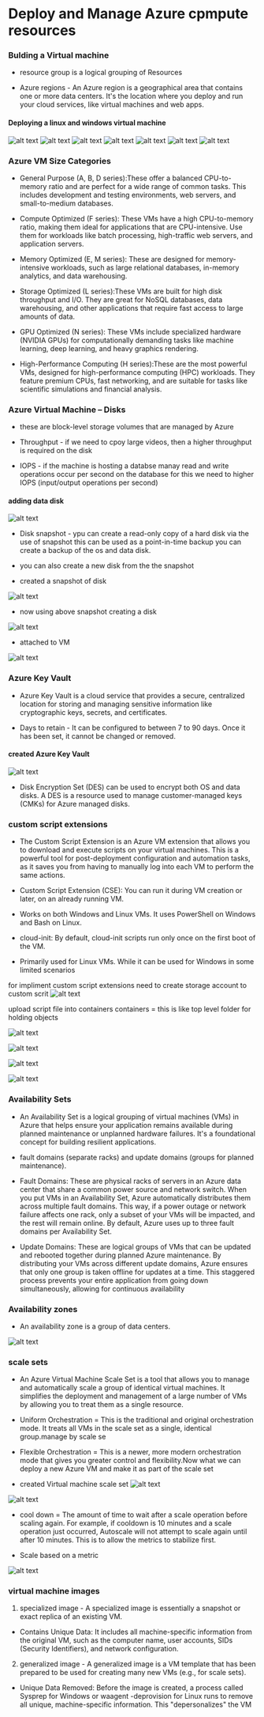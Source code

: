 # Deploy and Manage Azure cpmpute resources

### Bulding a Virtual machine

- resource group is a logical grouping of Resources

- Azure regions - An Azure region is a geographical area that contains one or more data centers. It's the location where you deploy and run your cloud services, like virtual machines and web apps.


#### Deploying a linux and windows virtual machine
![alt text](<Screenshot 2025-08-21 113755.png>)
![alt text](<Screenshot 2025-08-21 114239.png>)
![alt text](<Screenshot 2025-08-21 120436.png>)
![alt text](<Screenshot 2025-08-21 122355.png>)
![alt text](<Screenshot 2025-08-21 122941.png>)
![alt text](<Screenshot 2025-08-21 123247.png>)
![alt text](<Screenshot 2025-08-21 123331.png>)

### Azure VM Size Categories
- General Purpose (A, B, D series):These offer a balanced CPU-to-memory ratio and are perfect for a wide range of common tasks. This includes development and testing environments, web servers, and small-to-medium databases.

- Compute Optimized (F series): These VMs have a high CPU-to-memory ratio, making them ideal for applications that are CPU-intensive. Use them for workloads like batch processing, high-traffic web servers, and application servers.

- Memory Optimized (E, M series): These are designed for memory-intensive workloads, such as large relational databases, in-memory analytics, and data warehousing.

- Storage Optimized (L series):These VMs are built for high disk throughput and I/O. They are great for NoSQL databases, data warehousing, and other applications that require fast access to large amounts of data.

- GPU Optimized (N series): These VMs include specialized hardware (NVIDIA GPUs) for computationally demanding tasks like machine learning, deep learning, and heavy graphics rendering.

- High-Performance Computing (H series):These are the most powerful VMs, designed for high-performance computing (HPC) workloads. They feature premium CPUs, fast networking, and are suitable for tasks like scientific simulations and financial analysis.

### Azure Virtual Machine – Disks

- these are block-level storage volumes that are managed by Azure

- Throughput - if we need to cpoy large videos, then a higher throughput is required on the disk

- IOPS - if the machine is hosting a databse manay read and write operations occur per second on the database for this we need to higher IOPS (input/output operations per second)

#### adding data disk
![alt text](<Screenshot 2025-08-21 125153.png>)

- Disk snapshot - ypu can  create a read-only copy of a hard disk via the use of snapshot this can be used as a point-in-time backup you can create a backup of the os and data disk.

- you can also create a new disk from the the snapshot

 - created a snapshot of disk

 ![alt text](image.png)


 - now using above snapshot creating a disk

 ![alt text](image-1.png)

- attached to VM

![alt text](image-2.png)

### Azure Key Vault

- Azure Key Vault is a cloud service that provides a secure, centralized location for storing and managing sensitive information like cryptographic keys, secrets, and certificates.

- Days to retain - 
It can be configured to between 7 to 90 days. Once it has been set, it cannot be changed or removed.

#### created Azure Key Vault

![alt text](image-3.png)

 - Disk Encryption Set (DES) can be used to encrypt both OS and data disks. A DES is a resource used to manage customer-managed keys (CMKs) for Azure managed disks.


 ### custom script extensions

- The Custom Script Extension is an Azure VM extension that allows you to download and execute scripts on your virtual machines. This is a powerful tool for post-deployment configuration and automation tasks, as it saves you from having to manually log into each VM to perform the same actions.

- Custom Script Extension (CSE): You can run it during VM creation or later, on an already running VM.
- Works on both Windows and Linux VMs. It uses PowerShell on Windows and Bash on Linux.

- cloud-init: By default, cloud-init scripts run only once on the first boot of the VM.
- Primarily used for Linux VMs. While it can be used for Windows in some limited scenarios

for impliment custom script extensions need to create storage account to custom scrit 
![alt text](image-4.png)

upload  script file into containers
containers =  this is like top level folder for holding objects

![alt text](image-5.png)

![alt text](image-6.png)


![alt text](image-7.png)

![alt text](image-8.png)



### Availability Sets
- An Availability Set is a logical grouping of virtual machines (VMs) in Azure that helps ensure your application remains available during planned maintenance or unplanned hardware failures. It's a foundational concept for building resilient applications.

- fault domains (separate racks) and update domains (groups for planned maintenance).

- Fault Domains: These are physical racks of servers in an Azure data center that share a common power source and network switch. When you put VMs in an Availability Set, Azure automatically distributes them across multiple fault domains. This way, if a power outage or network failure affects one rack, only a subset of your VMs will be impacted, and the rest will remain online. By default, Azure uses up to three fault domains per Availability Set.

- Update Domains: These are logical groups of VMs that can be updated and rebooted together during planned Azure maintenance. By distributing your VMs across different update domains, Azure ensures that only one group is taken offline for updates at a time. This staggered process prevents your entire application from going down simultaneously, allowing for continuous availability

### Availability zones

- An availability zone is a group of data centers.

![alt text](image-9.png)


###  scale sets 

- An Azure Virtual Machine Scale Set is a tool that allows you to manage and automatically scale a group of identical virtual machines. It simplifies the deployment and management of a large number of VMs by allowing you to treat them as a single resource.

- Uniform Orchestration = 
This is the traditional and original orchestration mode. It treats all VMs in the scale set as a single, identical group.manage by scale se

- Flexible Orchestration = 
This is a newer, more modern orchestration mode that gives you greater control and flexibility.Now what we can deploy a new Azure VM and make it as part of the scale set




- created Virtual machine scale set
![alt text](image-10.png)

![alt text](image-11.png)


- cool down = The amount of time to wait after a scale operation before scaling again. For example, if cooldown is 10 minutes and a scale operation just occurred, Autoscale will not attempt to scale again until after 10 minutes. This is to allow the metrics to stabilize first.

- Scale based on a metric 

![alt text](image-12.png)



### virtual machine images
 1. specialized image - A specialized image is essentially a snapshot or exact replica of an existing VM.

- Contains Unique Data: It includes all machine-specific information from the original VM, such as the computer name, user accounts, SIDs (Security Identifiers), and network configuration.

 2. generalized image - A generalized image is a VM template that has been prepared to be used for creating many new VMs (e.g., for scale sets).

 - Unique Data Removed: Before the image is created, a process called Sysprep for Windows or waagent -deprovision for Linux runs to remove all unique, machine-specific information. This "depersonalizes" the VM

























